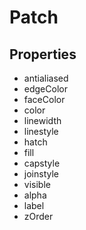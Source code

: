 # Patch

## Properties

[//]: # (--8<-- [start:patch-props])

* antialiased
* edgeColor
* faceColor
* color
* linewidth
* linestyle
* hatch
* fill
* capstyle
* joinstyle
* visible
* alpha
* label
* zOrder

[//]: # (--8<-- [end:patch-props])